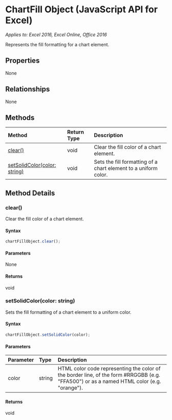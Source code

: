 # ChartFill Object (JavaScript API for Excel)

_Applies to: Excel 2016, Excel Online, Office 2016_

Represents the fill formatting for a chart element.

## Properties

None

## Relationships
None


## Methods

| Method		   | Return Type	|Description|
|:---------------|:--------|:----------|
|[clear()](#clear)|void|Clear the fill color of a chart element.|
|[setSolidColor(color: string)](#setsolidcolorcolor-string)|void|Sets the fill formatting of a chart element to a uniform color.|

## Method Details


### clear()
Clear the fill color of a chart element.

#### Syntax
```js
chartFillObject.clear();
```

#### Parameters
None

#### Returns
void

### setSolidColor(color: string)
Sets the fill formatting of a chart element to a uniform color.

#### Syntax
```js
chartFillObject.setSolidColor(color);
```

#### Parameters
| Parameter	   | Type	|Description|
|:---------------|:--------|:----------|
|color|string|HTML color code representing the color of the border line, of the form #RRGGBB (e.g. "FFA500") or as a named HTML color (e.g. "orange").|

#### Returns
void
